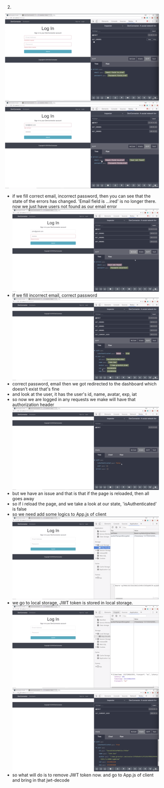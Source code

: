 

2.
![](images/login-form-functionality-1.png)
![](images/login-form-functionality-2.png)
- if we fill correct email, incorrect password, then you can see that the state of the errors has changed. 'Email field is ...ired' is no longer there. now we just have users not found as our email error
![](images/login-form-functionality-3.png)
- if we fill incorrect email, correct password
![](images/login-form-functionality-4.png)
- correct password, email then we got redirected to the dashboard which doesn't exist that's fine
- and look at the user, it has the user's id, name, avatar, exp, iat
- so now we are logged in any requests we make will have that authorization header
![](images/login-form-functionality-5.png)
- but we have an issue and that is that if the page is reloaded, then all goes away
- so if i reload the page, and we take a look at our state, 'isAuthenticated' is false
- so we need add some logics to App.js of client
![](images/login-form-functionality-6.png)
- we go to local storage, JWT token is stored in local storage. 
![](images/login-form-functionality-7.png)
![](images/login-form-functionality-8.png)
- so what will do is to remove JWT token now. and go to App.js of client and bring in that jwt-decode

